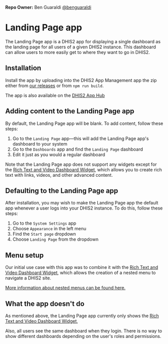 **Repo Owner:** Ben Guaraldi [@benguaraldi](https://github.com/benguaraldi)

# Landing Page app

The Landing Page app is a DHIS2 app for displaying a single dashboard as the landing page for all users of a given DHIS2 instance. This dashboard can allow users to more easily get to where they want to go in DHIS2.

## Installation

Install the app by uploading into the DHIS2 App Management app the zip either from [our releases](https://github.com/pepfar-datim/landing-page-app/releases) or from `npm run build`.

The app is also available on the [DHIS2 App Hub](https://apps.dhis2.org/app/30a4b86f-882c-490a-b6e1-0d730bfa53ad)

## Adding content to the Landing Page app

By default, the Landing Page app will be blank. To add content, follow these steps:

1. Go to the `Landing Page` app—this will add the Landing Page app's dashboard to your system
2. Go to the `Dashboards` app and find the `Landing Page` dashboard
3. Edit it just as you would a regular dashboard

Note that the Landing Page app does not support any widgets except for the [Rich Text and Video Dashboard Widget](https://github.com/pepfar-datim/dashboard-information-widget/), which allows you to create rich text with links, videos, and other advanced content.

## Defaulting to the Landing Page app

After installation, you may wish to make the Landing Page app the default app whenever a user logs into your DHIS2 instance.  To do this, follow these steps:

1. Go to the `System Settings` app
2. Choose `Appearance` in the left menu
3. Find the `Start page` dropdown
4. Choose `Landing Page` from the dropdown

## Menu setup

Our initial use case with this app was to combine it with the [Rich Text and Video Dashboard Widget](https://github.com/pepfar-datim/dashboard-information-widget/), which allows the creation of a nested menu to navigate a DHIS2 site.

[More information about nested menus can be found here.](https://github.com/pepfar-datim/dashboard-information-widget/blob/main/docs/NestedMenu.md)

## What the app doesn't do

As mentioned above, the Landing Page app currently only shows the [Rich Text and Video Dashboard Widget](https://github.com/pepfar-datim/dashboard-information-widget/),

Also, all users see the same dashboard when they login. There is no way to show different dashboards depending on the user's roles and permissions.
